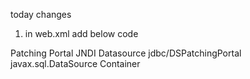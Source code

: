 today changes
1. in web.xml add below code
<resource-ref>
    <description>Patching Portal JNDI Datasource</description>
    <res-ref-name>jdbc/DSPatchingPortal</res-ref-name>
    <res-type>javax.sql.DataSource</res-type>
    <res-auth>Container</res-auth>
  </resource-ref>
  
  
